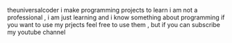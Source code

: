 <coder> theuniversalcoder </coder>
<work> i make programming projects to learn  </work>
<status> i am not a professional , i am just learning and i know something about programming </status>
<usage> if you want to use my prjects feel free to use them , but if you can subscribe my youtube channel </usage>
